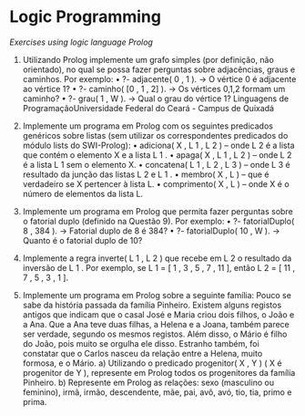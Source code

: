 # Logic Programming
_Exercises using logic language Prolog_

1. Utilizando Prolog implemente um grafo simples (por definição, não orientado), no qual
se possa fazer perguntas sobre adjacências, graus e caminhos. Por exemplo:
• ?- adjacente( 0 , 1 ). → O vértice 0 é adjacente ao vértice 1?
• ?- caminho( [0 , 1 , 2] ). → Os vértices 0,1,2 formam um caminho?
• ?- grau( 1 , W ). → Qual o grau do vértice 1?
Linguagens de ProgramaçãoUniversidade Federal do Ceará - Campus de Quixadá

2. Implemente um programa em Prolog com os seguintes predicados genéricos sobre
listas (sem utilizar os correspondentes predicados do módulo lists do SWI-Prolog):
• adiciona( X , L 1 , L 2 ) – onde L 2 é a lista que contém o elemento X e a lista L 1 .
• apaga( X , L 1 , L 2 ) – onde L 2 é a lista L 1 sem o elemento X.
• concatena( L 1 , L 2 , L 3 ) – onde L 3 é resultado da junção das listas L 2 e L 1 .
• membro( X , L ) – que é verdadeiro se X pertencer à lista L.
• comprimento( X , L ) – onde X é o número de elementos da lista L.

3. Implemente um programa em Prolog que permita fazer perguntas sobre o fatorial duplo
(definido na Questão 9). Por exemplo:
• ?- fatorialDuplo( 8 , 384 ). → Fatorial duplo de 8 é 384?
• ?- fatorialDuplo( 10 , W ). → Quanto é o fatorial duplo de 10?

4. Implemente a regra inverte( L 1 , L 2 ) que recebe em L 2 o resultado da inversão de L 1 .
Por exemplo, se L 1 = [ 1 , 3 , 5 , 7 , 11 ], então L 2 = [ 11 , 7 , 5 , 3 , 1 ].

5. Implemente um programa em Prolog sobre a seguinte família:
Pouco se sabe da história passada da família Pinheiro. Existem alguns registos antigos
que indicam que o casal José e Maria criou dois filhos, o João e a Ana. Que a Ana teve
duas filhas, a Helena e a Joana, também parece ser verdade, segundo os mesmos
registos. Além disso, o Mário é filho do João, pois muito se orgulha ele disso. Estranho
também, foi constatar que o Carlos nasceu da relação entre a Helena, muito formosa, e o
Mário.
	a) Utilizando o predicado progenitor( X , Y ) ( X é progenitor de Y ), represente em
Prolog todos os progenitores da família Pinheiro.
	b) Represente em Prolog as relações: sexo (masculino ou feminino), irmã, irmão,
descendente, mãe, pai, avô, avó, tio, tia, primo e prima.

